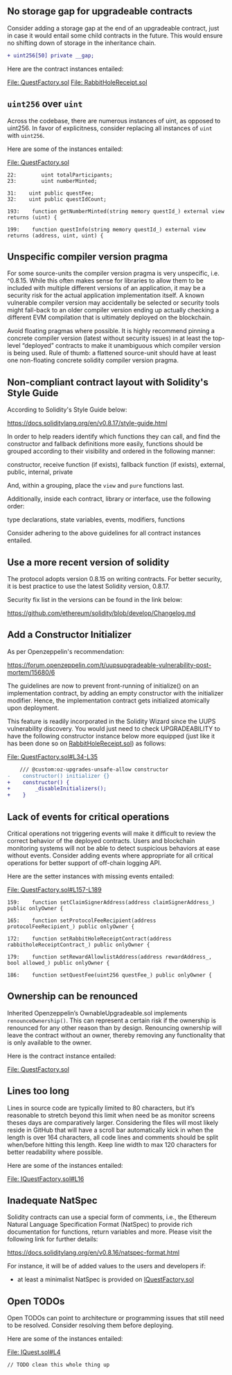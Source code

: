 ## No storage gap for upgradeable contracts
Consider adding a storage gap at the end of an upgradeable contract, just in case it would entail some child contracts in the future. This would ensure no shifting down of storage in the inheritance chain.

```diff
+ uint256[50] private __gap;
```
Here are the contract instances entailed:

[File: QuestFactory.sol](https://github.com/rabbitholegg/quest-protocol/blob/8c4c1f71221570b14a0479c216583342bd652d8d/contracts/QuestFactory.sol)
[File: RabbitHoleReceipt.sol](https://github.com/rabbitholegg/quest-protocol/blob/8c4c1f71221570b14a0479c216583342bd652d8d/contracts/RabbitHoleReceipt.sol)

## `uint256` over `uint`
Across the codebase, there are numerous instances of uint, as opposed to uint256. In favor of explicitness, consider replacing all instances of `uint` with `uint256`.

Here are some of the instances entailed:

[File: QuestFactory.sol](https://github.com/rabbitholegg/quest-protocol/blob/8c4c1f71221570b14a0479c216583342bd652d8d/contracts/QuestFactory.sol)

```solidity
22:        uint totalParticipants;
23:        uint numberMinted;

31:    uint public questFee;
32:    uint public questIdCount;

193:    function getNumberMinted(string memory questId_) external view returns (uint) {

199:    function questInfo(string memory questId_) external view returns (address, uint, uint) {
```
## Unspecific compiler version pragma
For some source-units the compiler version pragma is very unspecific, i.e. ^0.8.15. While this often makes sense for libraries to allow them to be included with multiple different versions of an application, it may be a security risk for the actual application implementation itself. A known vulnerable compiler version may accidentally be selected or security tools might fall-back to an older compiler version ending up actually checking a different EVM compilation that is ultimately deployed on the blockchain.

Avoid floating pragmas where possible. It is highly recommend pinning a concrete compiler version (latest without security issues) in at least the top-level “deployed” contracts to make it unambiguous which compiler version is being used. Rule of thumb: a flattened source-unit should have at least one non-floating concrete solidity compiler version pragma.

## Non-compliant contract layout with Solidity's Style Guide
According to Solidity's Style Guide below:

https://docs.soliditylang.org/en/v0.8.17/style-guide.html

In order to help readers identify which functions they can call, and find the constructor and fallback definitions more easily, functions should be grouped according to their visibility and ordered in the following manner:

constructor, receive function (if exists), fallback function (if exists), external, public, internal, private

And, within a grouping, place the `view` and `pure` functions last.

Additionally, inside each contract, library or interface, use the following order:

type declarations, state variables, events, modifiers, functions

Consider adhering to the above guidelines for all contract instances entailed.

## Use a more recent version of solidity
The protocol adopts version 0.8.15 on writing contracts. For better security, it is best practice to use the latest Solidity version, 0.8.17.

Security fix list in the versions can be found in the link below:

https://github.com/ethereum/solidity/blob/develop/Changelog.md

## Add a Constructor Initializer
As per Openzeppelin's recommendation:

https://forum.openzeppelin.com/t/uupsupgradeable-vulnerability-post-mortem/15680/6

The guidelines are now to prevent front-running of initialize() on an implementation contract, by adding an empty constructor with the initializer modifier. Hence, the implementation contract gets initialized atomically upon deployment.

This feature is readily incorporated in the Solidity Wizard since the UUPS vulnerability discovery. You would just need to check UPGRADEABILITY to have the following constructor instance below more equipped (just like it has been done so on [RabbitHoleReceipt.sol](https://github.com/rabbitholegg/quest-protocol/blob/8c4c1f71221570b14a0479c216583342bd652d8d/contracts/RabbitHoleReceipt.sol#L38-L41)) as follows:

[File: QuestFactory.sol#L34-L35](https://github.com/rabbitholegg/quest-protocol/blob/8c4c1f71221570b14a0479c216583342bd652d8d/contracts/QuestFactory.sol#L34-L35)

```diff
    /// @custom:oz-upgrades-unsafe-allow constructor
-    constructor() initializer {}
+    constructor() {
+        _disableInitializers();
+    }
```
## Lack of events for critical operations
Critical operations not triggering events will make it difficult to review the correct behavior of the deployed contracts. Users and blockchain monitoring systems will not be able to detect suspicious behaviors at ease without events. Consider adding events where appropriate for all critical operations for better support of off-chain logging API.

Here are the setter instances with missing events entailed:

[File: QuestFactory.sol#L157-L189](https://github.com/rabbitholegg/quest-protocol/blob/8c4c1f71221570b14a0479c216583342bd652d8d/contracts/QuestFactory.sol#L157-L189)

```solidity
159:    function setClaimSignerAddress(address claimSignerAddress_) public onlyOwner {

165:    function setProtocolFeeRecipient(address protocolFeeRecipient_) public onlyOwner {

172:    function setRabbitHoleReceiptContract(address rabbitholeReceiptContract_) public onlyOwner {

179:    function setRewardAllowlistAddress(address rewardAddress_, bool allowed_) public onlyOwner {

186:    function setQuestFee(uint256 questFee_) public onlyOwner {
```
## Ownership can be renounced
Inherited Openzeppelin’s OwnableUpgradeable.sol implements `renounceOwnership()`. This can represent a certain risk if the ownership is renounced for any other reason than by design. Renouncing ownership will leave the contract without an owner, thereby removing any functionality that is only available to the owner.

Here is the contract instance entailed:

[File: QuestFactory.sol](https://github.com/rabbitholegg/quest-protocol/blob/8c4c1f71221570b14a0479c216583342bd652d8d/contracts/QuestFactory.sol)

## Lines too long
Lines in source code are typically limited to 80 characters, but it’s reasonable to stretch beyond this limit when need be as monitor screens theses days are comparatively larger. Considering the files will most likely reside in GitHub that will have a scroll bar automatically kick in when the length is over 164 characters, all code lines and comments should be split when/before hitting this length. Keep line width to max 120 characters for better readability where possible.

Here are some of the instances entailed:

[File: IQuestFactory.sol#L16](https://github.com/rabbitholegg/quest-protocol/blob/8c4c1f71221570b14a0479c216583342bd652d8d/contracts/interfaces/IQuestFactory.sol#L16)

## Inadequate NatSpec
Solidity contracts can use a special form of comments, i.e., the Ethereum Natural Language Specification Format (NatSpec) to provide rich documentation for functions, return variables and more. Please visit the following link for further details:

https://docs.soliditylang.org/en/v0.8.16/natspec-format.html

For instance, it will be of added values to the users and developers if:

- at least a minimalist NatSpec is provided on [IQuestFactory.sol](https://github.com/rabbitholegg/quest-protocol/blob/8c4c1f71221570b14a0479c216583342bd652d8d/contracts/interfaces/IQuestFactory.sol)

## Open TODOs
Open TODOs can point to architecture or programming issues that still need to be resolved. Consider resolving them before deploying.

Here are some of the instances entailed:

[File: IQuest.sol#L4](https://github.com/rabbitholegg/quest-protocol/blob/8c4c1f71221570b14a0479c216583342bd652d8d/contracts/interfaces/IQuest.sol#L4)

```solidity
// TODO clean this whole thing up
```

